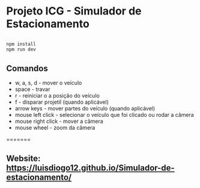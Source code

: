 # Projeto ICG - Simulador de Estacionamento

## 
```bash
npm install
npm run dev
```
## Comandos
- w, a, s, d - mover o veículo
- space - travar
- r - reiniciar o a posição do veículo
- f - disparar projetil (quando aplicável)
- arrow keys - mover partes do veículo (quando aplicável)
- mouse left click - selecionar o veículo que foi clicado ou rodar a câmera
- mouse right click - mover a câmera
- mouse wheel - zoom da câmera

=======

## Website: https://luisdiogo12.github.io/Simulador-de-estacionamento/